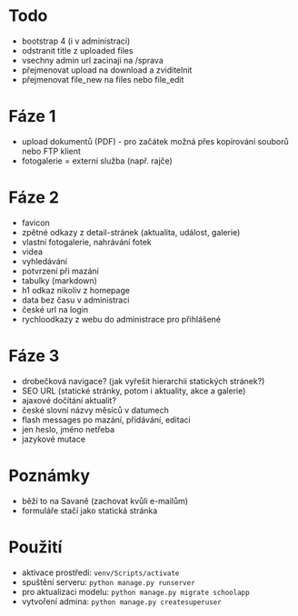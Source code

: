 # Todo
- bootstrap 4 (i v administraci)
- odstranit title z uploaded files
- vsechny admin url zacinaji na /sprava
- přejmenovat upload na download a zviditelnit
- přejmenovat file_new na files nebo file_edit

# Fáze 1
- upload dokumentů (PDF) - pro začátek možná přes kopírování souborů nebo FTP klient
- fotogalerie = externí služba (např. rajče)

# Fáze 2
- favicon
- zpětné odkazy z detail-stránek (aktualita, událost, galerie)
- vlastní fotogalerie, nahrávání fotek
- videa
- vyhledávání
- potvrzení při mazání
- tabulky (markdown)
- h1 odkaz nikoliv z homepage
- data bez času v administraci
- české url na login
- rychloodkazy z webu do administrace pro přihlášené

# Fáze 3
- drobečková navigace? (jak vyřešit hierarchii statických stránek?)
- SEO URL (statické stránky, potom i aktuality, akce a galerie) 
- ajaxové dočítání aktualit?
- české slovní názvy měsíců v datumech
- flash messages po mazání, přidávání, editaci
- jen heslo, jméno netřeba
- jazykové mutace

# Poznámky
- běží to na Savaně (zachovat kvůli e-mailům)
- formuláře stačí jako statická stránka

# Použití
- aktivace prostředí: `venv/Scripts/activate`
- spuštění serveru: `python manage.py runserver`
- pro aktualizaci modelu: `python manage.py migrate schoolapp`
- vytvoření admina: `python manage.py createsuperuser`